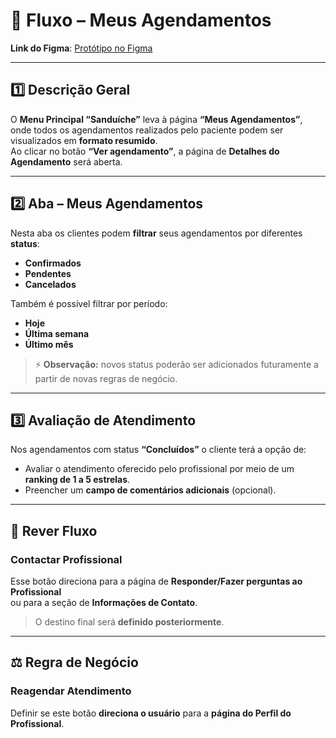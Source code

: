 # 📅 Fluxo – Meus Agendamentos

**Link do Figma**: [Protótipo no Figma](https://www.figma.com/design/NtXWClFNNGscXzSd38vwmX/Squad-Design_ConectaBem_v.28.07.25?node-id=9420-60802&t=SzSh1ojoCdsRxNg5-1)

---

## 1️⃣ Descrição Geral
O **Menu Principal “Sanduíche”** leva à página **“Meus Agendamentos”**, onde todos os agendamentos realizados pelo paciente podem ser visualizados em **formato resumido**.  
Ao clicar no botão **“Ver agendamento”**, a página de **Detalhes do Agendamento** será aberta.

---

## 2️⃣ Aba – Meus Agendamentos
Nesta aba os clientes podem **filtrar** seus agendamentos por diferentes **status**:
- **Confirmados**
- **Pendentes**
- **Cancelados**

Também é possível filtrar por período:
- **Hoje**
- **Última semana**
- **Último mês**

> ⚡ **Observação:** novos status poderão ser adicionados futuramente a partir de novas regras de negócio.

---

## 3️⃣ Avaliação de Atendimento
Nos agendamentos com status **“Concluídos”** o cliente terá a opção de:
- Avaliar o atendimento oferecido pelo profissional por meio de um **ranking de 1 a 5 estrelas**.
- Preencher um **campo de comentários adicionais** (opcional).

---

## 🔄 Rever Fluxo
### Contactar Profissional
Esse botão direciona para a página de **Responder/Fazer perguntas ao Profissional**  
ou para a seção de **Informações de Contato**.  
> O destino final será **definido posteriormente**.

---

## ⚖️ Regra de Negócio
### Reagendar Atendimento
Definir se este botão **direciona o usuário** para a **página do Perfil do Profissional**.
